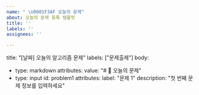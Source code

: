 ```yaml
---
name: " \U0001F3AF 오늘의 문제"
about: 오늘의 문제 등록 템플릿
title: ''
labels: ''
assignees: ''

---
```


title: "[날짜] 오늘의 알고리즘 문제"
labels: ["문제출제"]
body:
  - type: markdown
    attributes:
      value: "# 🎯 오늘의 문제"
  - type: input
    id: problem1
    attributes:
      label: "문제 1"
      description: "첫 번째 문제 정보를 입력하세요"

